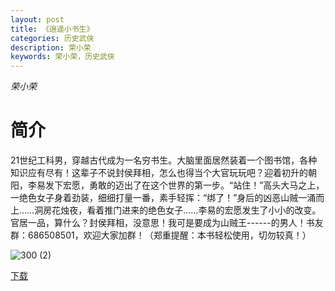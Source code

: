 ```yaml
---
layout: post
title: 《逍遥小书生》
categories: 历史武侠
description: 荣小荣
keywords: 荣小荣，历史武侠
---
```

*荣小荣*

# 简介

21世纪工科男，穿越古代成为一名穷书生。大脑里面居然装着一个图书馆，各种知识应有尽有！这辈子不说封侯拜相，怎么也得当个大官玩玩吧？迎着初升的朝阳，李易发下宏愿，勇敢的迈出了在这个世界的第一步。“站住！”高头大马之上，一绝色女子身着劲装，细细打量一番，素手轻挥：“绑了！”身后的凶恶山贼一涌而上……洞房花烛夜，看着推门进来的绝色女子……李易的宏愿发生了小小的改变。官居一品，算什么？封侯拜相，没意思！我可是要成为山贼王------的男人！书友群：686508501，欢迎大家加群！（郑重提醒：本书轻松使用，切勿较真！）

![300 (2)](http://tva4.sinaimg.cn/large/008dGP0Fgy1gtw9uk0js0j308c0b4t9o.jpg)

[下载](https://link.jscdn.cn/1drv/aHR0cHM6Ly8xZHJ2Lm1zL3QvcyFBaGU2R2dNWmVFb2poRFJFQW5MQk9rX0h6bWFQP2U9OGhOTllT.txt)

